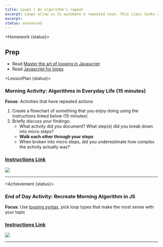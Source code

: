 ```yaml
---
title: Loops | An algorithm's repeat
excerpt: Loops allow us to automate a repeated task. This class looks at some basic uses for loops.
excerpt:
status: announced
---
```


<script>
	import Homework from "$lib/components/Homework.svelte";
	import LessonPlan from "$lib/components/LessonPlan.svelte";
	import Achievement from "$lib/components/Achievement.svelte";
</script>

<Homework {status}>

<h2>Prep</h2>

- Read [Master the art of looping in Javascript](https://www.freecodecamp.org/news/master-the-art-of-looping-in-javascript-with-these-incredible-tricks-a5da1aa1d6c5/)
- Read [Javascript for loops](https://www.freecodecamp.org/news/javascript-for-loops/)

</Homework>

<LessonPlan {status}>

### Morning Activity: Algorithms in Everyday Life (15 minutes)

**Focus**: Activities that have repeated actions

1. Create a flowchart of something that you enjoy doing using the instructions linked below (15 minutes)
2. Briefly discuss your findings:
   - What activity did you document? What step(s) did you break down into micro steps?
   - **Walk each other through your steps**
   - When broken into micro steps, did you underestimate how complex the activity actually was?

<a href="https://gist.github.com/lilyx13/423ffbe6e8da87497b134985ba90ab15">
  <h3>Instructions Link</h3>
  <img src="/images/qr-codes/algorithm-activity.png">
</a>

---

</LessonPlan>

<Achievement {status}>

### End of Day Activity: Recreate Morning Algorithm in JS

**Focus**: Use [looping syntax](https://developer.mozilla.org/en-US/docs/Web/JavaScript/Guide/Loops_and_iteration), pick loop types that make the most sense with your topic

<a href="https://gist.github.com/lilyx13/c81f1e72f83586efcd97206b806fd494">
  <h3>Instructions Link</h3>
  <img src="/images/qr-codes/algorithm-followup-activity.png">
</a>

---

</Achievement>
